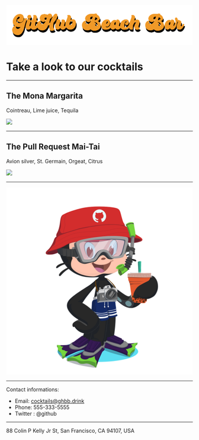 
![](img/logo.png)


# Take a look to our cocktails

---


## The Mona Margarita

Cointreau, Lime juice, Tequila

![](https://upload.wikimedia.org/wikipedia/commons/thumb/3/37/MargaritaReal.jpg/220px-MargaritaReal.jpg)

---

## The Pull Request Mai-Tai

Avion silver, St. Germain, Orgeat, Citrus

![](https://upload.wikimedia.org/wikipedia/commons/thumb/7/74/Mai_Tai_Trader_Vics_Emeryville.jpg/220px-Mai_Tai_Trader_Vics_Emeryville.jpg)




---

![](img/mona-summer.png)

---

Contact informations:

* Email: cocktails@ghbb.drink
* Phone: 555-333-5555
* Twitter : @github

---
88 Colin P Kelly Jr St, San Francisco, CA 94107, USA